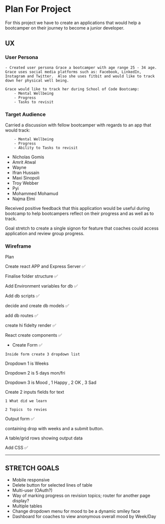 # Plan For Project

For this project we have to create an applications that would help a bootcamper on their journey to become a junior developer.

## UX

### User Persona

```
- Created user persona Grace a bootcamper with age range 25 - 34 age.  Grace uses social media platforms such as: Facebook, LinkedIn, Instagram and Twitter.  Also she uses fitbit and would like to track down her physical well being.

Grace would like to track her during School of Code Bootcamp:
    - Mental Wellbeing
    - Progress
    - Tasks to revisit
```

### Target Audience

Carried a discussion with fellow bootcamper with regards to an app that would track:

```
    - Mental Wellbeing
    - Progress
    - Ability to Tasks to revisit
```

- Nicholas Gomis
- Amrit Atwal
- Wayne
- Ifran Hussain
- Maxi Sinopoli
- Troy Webber
- Pyi
- Mohammed Mohamud
- Najma Elmi

Received positive feedback that this application would be useful during bootcamp to help bootcampers reflect on their progress and as well as to track.

Goal stretch to create a single signon for feature that coaches could access application and review group progress.

### Wireframe

Plan

Create react APP and Express Server ✅

Finalise folder structure ✅

Add Environment variables for db ✅

Add db scripts ✅

decide and create db models ✅

add db routes ✅

create hi fidelty render ✅

React create components ✅

- Create Form ✅

```
Inside form create 3 dropdown list
```

Dropdown 1 is Weeks

Dropdown 2 is 5 days mon/fri

Dropdown 3 is Mood , 1 Happy , 2 OK , 3 Sad

Create 2 inputs fields for text

```
1 What did we learn
```

```
2 Topics  to revies
```

Output form ✅

containing drop with weeks and a submit button.

A table/grid rows showing output data

Add CSS ✅


----
STRETCH GOALS
----

* Mobile responsive
* Delete button for selected lines of table
* Multi-user (OAuth?)
* Way of marking progress on revision topics; router for another page display?
* Multiple tables
* Change dropdown menu for mood to be a dynamic smiley face
* Dashboard for coaches to view anonymous overall mood by Week/Day